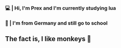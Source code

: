 ### 💻 | Hi, I'm Prex and I'm currently studying lua
### 🎒 | I'm from Germany and still go to school 


## The fact is, I like monkeys 🐒


